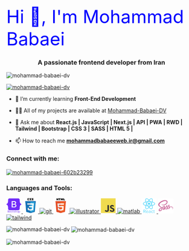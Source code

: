  
 


 
<font align="center" size='9' color='blue' >Hi 👋, I'm Mohammad Babaei</font>
<h3 align="center">A passionate frontend developer from Iran</h3>

<p align="left"> <img src="https://komarev.com/ghpvc/?username=mohammad-babaei-dv&label=Profile%20views&color=0e75b6&style=flat" alt="mohammad-babaei-dv" /> </p>

<p align="left"> <a href="https://github.com/ryo-ma/github-profile-trophy"><img src="https://github-profile-trophy.vercel.app/?username=mohammad-babaei-dv" alt="mohammad-babaei-dv" /></a> </p>

- 🌱 I’m currently learning **Front-End Development**

- 👨‍💻 All of my projects are available at [Mohammad-Babaei-DV](Mohammad-Babaei-DV)

- 💬 Ask me about **React.js | JavaScript | Next.js | API | PWA | RWD | Tailwind | Bootstrap | CSS 3 | SASS | HTML 5 |**

- 📫 How to reach me **mohammadbabaeeweb.ir@gmail.com**

<h3 align="left">Connect with me:</h3>
<p align="left">
<a href="https://linkedin.com/in/mohammad-babaei-602b23299" target="blank"><img align="center" src="https://raw.githubusercontent.com/rahuldkjain/github-profile-readme-generator/master/src/images/icons/Social/linked-in-alt.svg" alt="mohammad-babaei-602b23299" height="30" width="40" /></a>
</p>

<h3 align="left">Languages and Tools:</h3>
<p align="left"> <a href="https://getbootstrap.com" target="_blank" rel="noreferrer"> <img src="https://raw.githubusercontent.com/devicons/devicon/master/icons/bootstrap/bootstrap-plain-wordmark.svg" alt="bootstrap" width="40" height="40"/> </a> <a href="https://www.w3schools.com/css/" target="_blank" rel="noreferrer"> <img src="https://raw.githubusercontent.com/devicons/devicon/master/icons/css3/css3-original-wordmark.svg" alt="css3" width="40" height="40"/> </a> <a href="https://git-scm.com/" target="_blank" rel="noreferrer"> <img src="https://www.vectorlogo.zone/logos/git-scm/git-scm-icon.svg" alt="git" width="40" height="40"/> </a> <a href="https://www.w3.org/html/" target="_blank" rel="noreferrer"> <img src="https://raw.githubusercontent.com/devicons/devicon/master/icons/html5/html5-original-wordmark.svg" alt="html5" width="40" height="40"/> </a> <a href="https://www.adobe.com/in/products/illustrator.html" target="_blank" rel="noreferrer"> <img src="https://www.vectorlogo.zone/logos/adobe_illustrator/adobe_illustrator-icon.svg" alt="illustrator" width="40" height="40"/> </a> <a href="https://developer.mozilla.org/en-US/docs/Web/JavaScript" target="_blank" rel="noreferrer"> <img src="https://raw.githubusercontent.com/devicons/devicon/master/icons/javascript/javascript-original.svg" alt="javascript" width="40" height="40"/> </a> <a href="https://www.mathworks.com/" target="_blank" rel="noreferrer"> <img src="https://upload.wikimedia.org/wikipedia/commons/2/21/Matlab_Logo.png" alt="matlab" width="40" height="40"/> </a> <a href="https://reactjs.org/" target="_blank" rel="noreferrer"> <img src="https://raw.githubusercontent.com/devicons/devicon/master/icons/react/react-original-wordmark.svg" alt="react" width="40" height="40"/> </a> <a href="https://sass-lang.com" target="_blank" rel="noreferrer"> <img src="https://raw.githubusercontent.com/devicons/devicon/master/icons/sass/sass-original.svg" alt="sass" width="40" height="40"/> </a> <a href="https://tailwindcss.com/" target="_blank" rel="noreferrer"> <img src="https://www.vectorlogo.zone/logos/tailwindcss/tailwindcss-icon.svg" alt="tailwind" width="40" height="40"/> </a> </p>

<p><img align="left" src="https://github-readme-stats.vercel.app/api/top-langs?username=mohammad-babaei-dv&show_icons=true&locale=en&layout=compact" alt="mohammad-babaei-dv" /></p>

<p>&nbsp;<img align="center" src="https://github-readme-stats.vercel.app/api?username=mohammad-babaei-dv&show_icons=true&locale=en" alt="mohammad-babaei-dv" /></p>

<p><img align="center" src="https://github-readme-streak-stats.herokuapp.com/?user=mohammad-babaei-dv&" alt="mohammad-babaei-dv" /></p>



